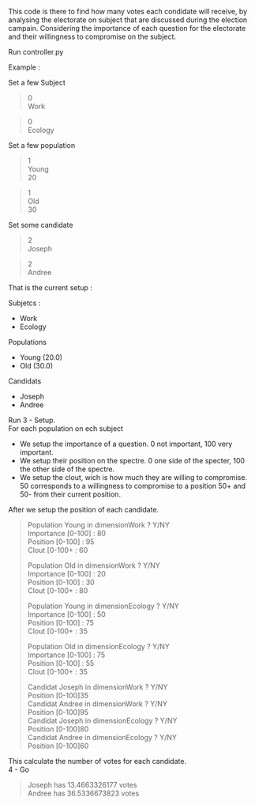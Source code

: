 This code is there to find how many votes each condidate will receive, by analysing the electorate on subject that are discussed during the election campain. Considering the importance of each question for the electorate and their willingness to compromise on the subject.
  
Run controller.py  
  
Example :   
  
Set a few Subject  
> 0  
> Work  
  
> 0  
> Ecology  
  
Set a few population  
> 1  
> Young  
> 20  
  
> 1  
> Old  
> 30  
  
Set some candidate  
> 2  
> Joseph  
  
> 2  
> Andree  
  
That is the current setup :   
  
Subjetcs :  
- Work  
- Ecology  
  
Populations  
- Young (20.0)  
- Old (30.0)  
  
Candidats  
- Joseph  
- Andree  
  
Run 3 - Setup.  
For each population on ech subject  
- We setup the importance of a question. 0 not important, 100 very important.  
- We setup their position on the spectre. 0 one side of the specter, 100 the other side of the spectre.  
- We setup the clout, wich is how much they are willing to compromise. 50 corresponds to a willingness to compromise to a position 50+ and 50- from their current position.  
  
After we setup the position of each candidate.  
  
> Population Young in dimensionWork ? Y/NY  
> Importance [0-100] : 80  
> Position [0-100] : 95  
> Clout [0-100+ : 60  
>   
> Population Old in dimensionWork ? Y/NY  
> Importance [0-100] : 20  
> Position [0-100] : 30  
> Clout [0-100+ : 80  
>   
> Population Young in dimensionEcology ? Y/NY  
> Importance [0-100] : 50  
> Position [0-100] : 75  
> Clout [0-100+ : 35  
>   
> Population Old in dimensionEcology ? Y/NY  
> Importance [0-100] : 75  
> Position [0-100] : 55  
> Clout [0-100+ : 35  
>   
> Candidat Joseph in dimensionWork ? Y/NY  
> Position [0-100]35  
> Candidat Andree in dimensionWork ? Y/NY   
> Position [0-100]95  
> Candidat Joseph in dimensionEcology ? Y/NY  
> Position [0-100]80   
> Candidat Andree in dimensionEcology ? Y/NY  
> Position [0-100]60  
  
This calculate the number of votes for each candidate.  
4 - Go  
  
> Joseph has 13.4663326177 votes  
> Andree has 36.5336673823 votes  